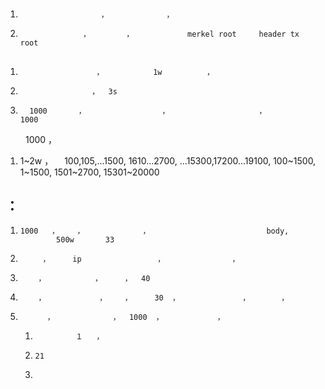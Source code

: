 #                        

##   
 1.                       ，             ，               
 1.                   ，        ，            merkel root     header tx root  

    
##         
1.                      ，           1w          ，               
1.                     ，  3s
1.       1000       ，                 ，                    ，         1000    
　　         1000              ，           
1.   1~2w  ，         　100,105,...1500, 1610...2700, ...15300,17200...19100,       100~1500,        1~1500,
            1501~2700,          15301~20000
  
##      ：
1.     1000   ，    ，             ，                          body,        
               500w       33  
1.          ，     ip                 ，               ，            
1.         ，           ，     ，  40   
1.         ，            ，    ，     30  ，              ，       ，      
1.           ，             ，  1000  ，            ，                     
    1.              １   ，          
    1.     21  
    1.              
 
        